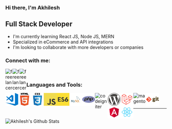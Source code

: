 ### Hi there, I'm Akhilesh ###

## Full Stack Developer ##
- I'm currently learning React JS, Node JS, MERN
- Specialized in eCommerce and API integrations
- I'm looking to collaborate with more developers or companies

### Connect with me:
[<img align="left" alt="freelancer" width="22px" src="https://cdn.jsdelivr.net/npm/simple-icons@3.13.0/icons/facebook.svg" />][facebook]
[<img align="left" alt="freelancer" width="22px" src="https://cdn.jsdelivr.net/npm/simple-icons@3.13.0/icons/twitch.svg" />][twitter]
[<img align="left" alt="freelancer" width="22px" src="https://cdn.jsdelivr.net/npm/simple-icons@3.13.0/icons/instagram.svg" />][instagram]

<br />

### Languages and Tools:

<img align="left" alt="visual studio code" width="40px" src="https://raw.githubusercontent.com/github/explore/80688e429a7d4ef2fca1e82350fe8e3517d3494d/topics/visual-studio-code/visual-studio-code.png" />
<img align="left" alt="html" width="40px" src="https://raw.githubusercontent.com/github/explore/80688e429a7d4ef2fca1e82350fe8e3517d3494d/topics/html/html.png" />
<img align="left" alt="css" width="40px" src="https://raw.githubusercontent.com/github/explore/80688e429a7d4ef2fca1e82350fe8e3517d3494d/topics/css/css.png" />
<img align="left" alt="javascript" width="40px" src="https://raw.githubusercontent.com/github/explore/80688e429a7d4ef2fca1e82350fe8e3517d3494d/topics/javascript/javascript.png" />
<img align="left" alt="es6" width="40px" src="https://raw.githubusercontent.com/github/explore/80688e429a7d4ef2fca1e82350fe8e3517d3494d/topics/es6/es6.png" />
<img align="left" alt="mysql" width="40px" src="https://raw.githubusercontent.com/github/explore/80688e429a7d4ef2fca1e82350fe8e3517d3494d/topics/mysql/mysql.png" />
<img align="left" alt="php" width="40px" src="https://raw.githubusercontent.com/github/explore/80688e429a7d4ef2fca1e82350fe8e3517d3494d/topics/php/php.png" />
<img align="left" alt="codeigniter" width="40px" src="https://static.cdnlogo.com/logos/c/31/codeigniter.svg" />
<img align="left" alt="wordpress" width="40px" src="https://raw.githubusercontent.com/github/explore/80688e429a7d4ef2fca1e82350fe8e3517d3494d/topics/wordpress/wordpress.png" />
<img align="left" alt="laravel" width="40px" src="https://raw.githubusercontent.com/github/explore/80688e429a7d4ef2fca1e82350fe8e3517d3494d/topics/laravel/laravel.png" />
<img align="left" alt="magento" width="40px" src="https://www.flaticon.com/svg/static/icons/svg/825/825535.svg" />
<img align="left" alt="git" width="40px" src="https://raw.githubusercontent.com/github/explore/80688e429a7d4ef2fca1e82350fe8e3517d3494d/topics/git/git.png" />
<img align="left" alt="angular" width="40px" src="https://raw.githubusercontent.com/github/explore/80688e429a7d4ef2fca1e82350fe8e3517d3494d/topics/angular/angular.png" />
<img align="left" alt="react" width="40px" src="https://raw.githubusercontent.com/github/explore/80688e429a7d4ef2fca1e82350fe8e3517d3494d/topics/react/react.png" />

<br />
<br />

---

<img align="left" alt="Akhilesh's Github Stats" src="https://github-readme-stats.vercel.app/api?username=sharmamonu1515&show_icons=true&hide_border=true&hide=prs&count_private=true" />


[freelancer]: https://www.freelancer.com/u/akhileshsharma09
[facebook]: https://www.facebook.com/profile.php?id=100002855547226
[twitter]: https://twitter.com/akhiles26101623
[instagram]: https://www.instagram.com/meakay47/